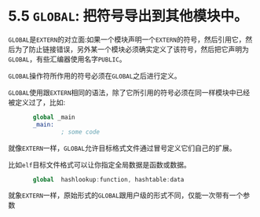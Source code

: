 5.5 `GLOBAL`: 把符号导出到其他模块中。
======

`GLOBAL`是`EXTERN`的对立面:如果一个模块声明一个`EXTERN`的符号，然后引用它，然后为了防止链接错误，另外某一个模块必须确实定义了该符号，然后把它声明为`GLOBAL`，有些汇编器使用名字`PUBLIC`。

`GLOBAL`操作符所作用的符号必须在`GLOBAL`之后进行定义。

`GLOBAL`使用跟`EXTERN`相同的语法，除了它所引用的符号必须在同一样模块中已经被定义过了，比如:

```nasm
       global _main 
       _main: 
               ; some code
```

就像`EXTERN`一样，`GLOBAL`允许目标格式文件通过冒号定义它们自己的扩展。

比如`elf`目标文件格式可以让你指定全局数据是函数或数据。

```nasm
       global  hashlookup:function, hashtable:data
```

就象`EXTERN`一样，原始形式的`GLOBAL`跟用户级的形式不同，仅能一次带有一个参数